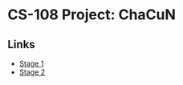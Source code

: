 # CS-108 Project: ChaCuN

## Links
- [Stage 1](https://cs108.epfl.ch/p/01_setup.html)
- [Stage 2](https://cs108.epfl.ch/p/02_tiles.html)

